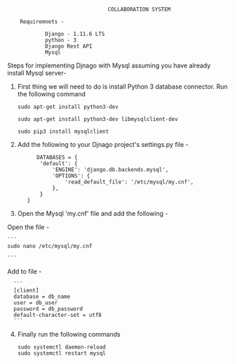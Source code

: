 
                                    COLLABORATION SYSTEM

        Requiremnets -

                Django - 1.11.6 LTS
                python - 3
                Django Rest API
                Mysql


Steps for implementing Djnago with Mysql assuming you have already install Mysql server-

1. First thing we will need to do is install Python 3 database connector. Run the following command

    ```
    sudo apt-get install python3-dev

    ```

    ```
    sudo apt-get install python3-dev libmysqlclient-dev

    ```
    ```
    sudo pip3 install mysqlclient

    ```

2. Add the following to your Djnago project's settings.py file -

   ```
         DATABASES = {
          'default': {
              'ENGINE': 'django.db.backends.mysql',
              'OPTIONS': {
                  'read_default_file': '/etc/mysql/my.cnf',
              },
          }
      }
   ```

3. Open the Mysql 'my.cnf' file and add the following -

  Open the file -

    ```
    sudo nano /etc/mysql/my.cnf

    ```
  Add to file -

      ```
      [client]
      database = db_name
      user = db_user
      password = db_password
      default-character-set = utf8
      ```
4. Finally run the following commands

   ```
   sudo systemctl daemon-reload
   sudo systemctl restart mysql
   ```
